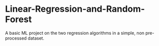 # Linear-Regression-and-Random-Forest
A basic ML project on the two regression algorithms in a simple, non pre-processed dataset.
